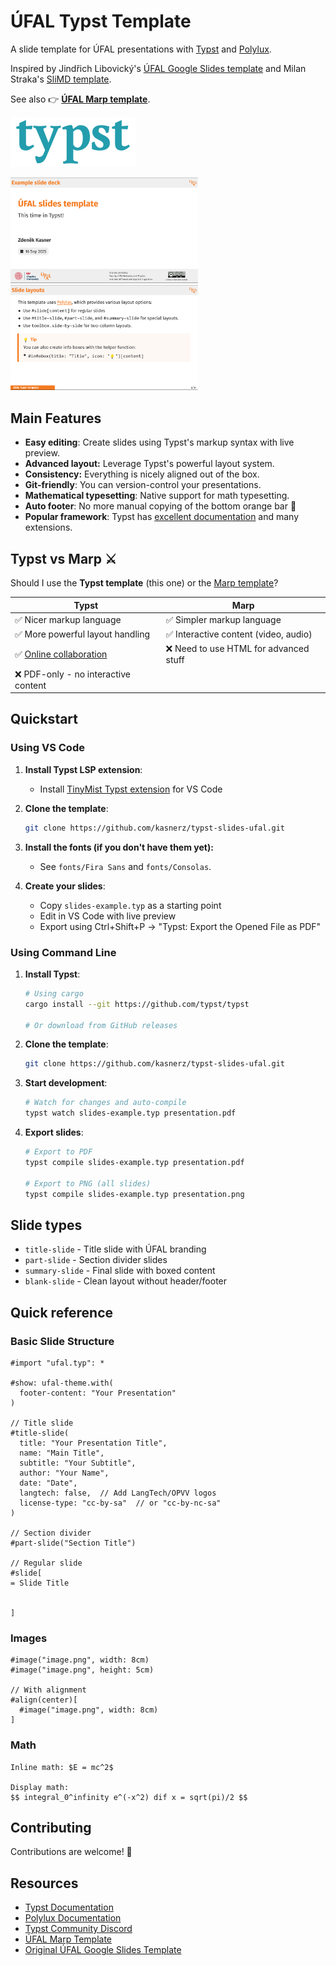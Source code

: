 # ÚFAL Typst Template

A slide template for ÚFAL presentations with [Typst](https://typst.app/) and [Polylux](https://sitandr.github.io/polylux/book/polylux.html).

Inspired by  Jindřich Libovický's [ÚFAL Google Slides template](https://docs.google.com/presentation/d/1cE1fyaG9qWXJo5Upzi_i8mXMqUGbuYDgwqvHGYRgBSE/edit?usp=sharing) and Milan Straka's [SliMD template](https://github.com/ufal/slimd).

See also 👉️ **[ÚFAL Marp template](https://github.com/kasnerz/marp-ufal)**.

<img src="img/typst_logo.svg" width="200px"/>
<p>
<img src="img/title.png" width="300px"/>
<img src="img/layouts.png" width="300px"/>
</p>




## Main Features

* **Easy editing**: Create slides using Typst's markup syntax with live preview.
* **Advanced layout:** Leverage Typst's powerful layout system.
* **Consistency:** Everything is nicely aligned out of the box.
* **Git-friendly**: You can version-control your presentations.
* **Mathematical typesetting**: Native support for math typesetting.
* **Auto footer**: No more manual copying of the bottom orange bar 💪
* **Popular framework**:  Typst has [excellent documentation](https://typst.app/docs/) and many extensions.

## Typst vs Marp ⚔️

Should I use the **Typst template** (this one) or the [Marp template](https://github.com/kasnerz/marp-ufal)?

| Typst                               | Marp                                  |
| ----------------------------------- | ------------------------------------- |
| ✅ Nicer markup language             | ✅ Simpler markup language             |
| ✅ More powerful layout handling     | ✅ Interactive content (video, audio)  |
| ✅ [Online collaboration](https://typst.app/project/rPhpYPfMtluukEMM7M66FF)              | ❌ Need to use HTML for advanced stuff |
| ❌ PDF-only - no interactive content |                                       |

## Quickstart

### Using VS Code

1. **Install Typst LSP extension**:
   - Install [TinyMist Typst extension](https://marketplace.visualstudio.com/items?itemName=myriad-dreamin.tinymist) for VS Code

2. **Clone the template**:
   ```bash
   git clone https://github.com/kasnerz/typst-slides-ufal.git
   ```
3. **Install the fonts (if you don't have them yet):**
   - See `fonts/Fira Sans` and `fonts/Consolas`.

4. **Create your slides**:
   - Copy `slides-example.typ` as a starting point
   - Edit in VS Code with live preview
   - Export using Ctrl+Shift+P → "Typst: Export the Opened File as PDF"

### Using Command Line

1. **Install Typst**:
   ```bash
   # Using cargo
   cargo install --git https://github.com/typst/typst
   
   # Or download from GitHub releases
   ```

2. **Clone the template**:
   ```bash
   git clone https://github.com/kasnerz/typst-slides-ufal.git
   ```

3. **Start development**:
   ```bash
   # Watch for changes and auto-compile
   typst watch slides-example.typ presentation.pdf
   ```

4. **Export slides**:
   ```bash
   # Export to PDF
   typst compile slides-example.typ presentation.pdf
   
   # Export to PNG (all slides)
   typst compile slides-example.typ presentation.png
   ```

## Slide types

- `title-slide` - Title slide with ÚFAL branding
- `part-slide` - Section divider slides
- `summary-slide` - Final slide with boxed content
- `blank-slide` - Clean layout without header/footer

## Quick reference

### Basic Slide Structure
```typst
#import "ufal.typ": *

#show: ufal-theme.with(
  footer-content: "Your Presentation"
)

// Title slide
#title-slide(
  title: "Your Presentation Title",
  name: "Main Title",
  subtitle: "Your Subtitle", 
  author: "Your Name",
  date: "Date",
  langtech: false,  // Add LangTech/OPVV logos
  license-type: "cc-by-sa"  // or "cc-by-nc-sa"
)

// Section divider
#part-slide("Section Title")

// Regular slide
#slide[
= Slide Title


]
```

### Images
```typst
#image("image.png", width: 8cm)
#image("image.png", height: 5cm)

// With alignment
#align(center)[
  #image("image.png", width: 8cm)
]
```

### Math
```typst
Inline math: $E = mc^2$

Display math:
$$ integral_0^infinity e^(-x^2) dif x = sqrt(pi)/2 $$
```

## Contributing

Contributions are welcome! 🫵

## Resources

- [Typst Documentation](https://typst.app/docs/)
- [Polylux Documentation](https://sitandr.github.io/polylux/book/polylux.html)
- [Typst Community Discord](https://discord.gg/2uDybryKPe)
- [ÚFAL Marp Template](https://github.com/kasnerz/marp-ufal)
- [Original ÚFAL Google Slides Template](https://docs.google.com/presentation/d/1cE1fyaG9qWXJo5Upzi_i8mXMqUGbuYDgwqvHGYRgBSE/edit?usp=sharing)
